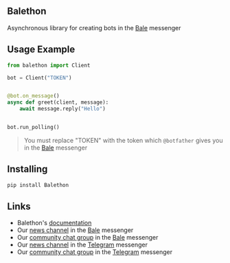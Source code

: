 ## Balethon

Asynchronous library for creating bots in the [Bale](https://www.bale.ai/) messenger

## Usage Example

```python
from balethon import Client

bot = Client("TOKEN")


@bot.on_message()
async def greet(client, message):
    await message.reply("Hello")


bot.run_polling()
```

> You must replace "TOKEN" with the token which `@botfather` gives you in the [Bale](https://www.bale.ai/) messenger

## Installing

```bash
pip install Balethon
```

## Links

- Balethon's [documentation](https://sajjadalipour2006.github.io/Balethon/)
- Our [news channel](https://ble.ir/balethon) in the [Bale](https://www.bale.ai/) messenger
- Our [community chat group](https://ble.ir/balethon) in the [Bale](https://www.bale.ai/) messenger
- Our [news channel](https://t.me/balethon_py) in the [Telegram](https://telegram.org) messenger
- Our [community chat group](https://t.me/balethon_group) in the [Telegram](https://telegram.org) messenger